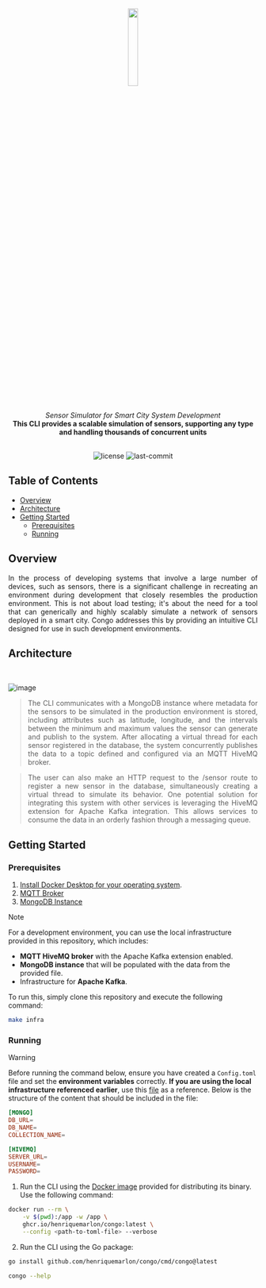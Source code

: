 <br>

<p align="center">
    <img src="https://github.com/user-attachments/assets/3b19f6b5-9c00-4f8e-9ce1-e5e53c83edf3" align="center" width="20%">
</p>
</br>
<div align="center">
    <i>Sensor Simulator for Smart City System Development</i>
</div>
<div align="center">
<b>This CLI provides a scalable simulation of sensors, supporting any type </br> and handling thousands of concurrent units</b>
</div>
<br>
<p align="center">
	<img src="https://img.shields.io/github/license/henriquemarlon/congo?style=default&logo=opensourceinitiative&logoColor=white&color=1B2D3D" alt="license">
	<img src="https://img.shields.io/github/last-commit/henriquemarlon/congo?style=default&logo=git&logoColor=white&color=60CCDD" alt="last-commit">
</p>

## Table of Contents

- [Overview](#overview)
- [Architecture](#architecture)
- [Getting Started](#getting-started)
  - [Prerequisites](#prerequisites)
  - [Running](#running)


## Overview

<div align="justify">
In the process of developing systems that involve a large number of devices, such as sensors, there is a significant challenge in recreating an environment during development that closely resembles the production environment. This is not about load testing; it's about the need for a tool that can generically and highly scalably simulate a network of sensors deployed in a smart city. Congo addresses this by providing an intuitive CLI designed for use in such development environments.
</div>

## Architecture
<br>

![image](https://github.com/user-attachments/assets/39eb5ba4-af77-4eb4-a9fc-b1d12ab9fc68)

<div align="justify">
	
> The CLI communicates with a MongoDB instance where metadata for the sensors to be simulated in the production environment is stored, including attributes such as latitude, longitude, and the intervals between the minimum and maximum values the sensor can generate and publish to the system. After allocating a virtual thread for each sensor registered in the database, the system concurrently publishes the data to a topic defined and configured via an MQTT HiveMQ broker.

> The user can also make an HTTP request to the /sensor route to register a new sensor in the database, simultaneously creating a virtual thread to simulate its behavior. One potential solution for integrating this system with other services is leveraging the HiveMQ extension for Apache Kafka integration. This allows services to consume the data in an orderly fashion through a messaging queue.
</div>

##  Getting Started

###  Prerequisites

1. [Install Docker Desktop for your operating system](https://www.docker.com/products/docker-desktop/).
2. [MQTT Broker](https://www.hivemq.com/article/step-by-step-guide-using-hivemq-cloud-starter-iot/)
3. [MongoDB Instance](https://www.mongodb.com/basics/clusters/mongodb-cluster-setup)

> [!NOTE]
> For a development environment, you can use the local infrastructure provided in this repository, which includes:
>
> - **MQTT HiveMQ broker** with the Apache Kafka extension enabled.  
> - **MongoDB instance** that will be populated with the data from the provided file.  
> - Infrastructure for **Apache Kafka**.
> 
> To run this, simply clone this repository and execute the following command:
>
> ```sh
> make infra
> ```

###  Running

> [!WARNING]
> Before running the command below, ensure you have created a `Config.toml` file and set the **environment variables** correctly. **If you are using the local infrastructure referenced earlier**, use this [file](https://github.com/henriquemarlon/congo/blob/main/Config.toml) as a reference. Below is the structure of the content that should be included in the file:
>
> ```toml
> [MONGO]
> DB_URL=
> DB_NAME=
> COLLECTION_NAME=
> 
> [HIVEMQ]
> SERVER_URL=
> USERNAME=
> PASSWORD=
> ```

1. Run the CLI using the [Docker image](https://github.com/henriquemarlon/congo/pkgs/container/congo/330015879?tag=latest) provided for distributing its binary. Use the following command:

```sh
docker run --rm \
	-v $(pwd):/app -w /app \
	ghcr.io/henriquemarlon/congo:latest \
	--config <path-to-toml-file> --verbose
```

2. Run the CLI using the Go package:

```sh
go install github.com/henriquemarlon/congo/cmd/congo@latest
```

```sh
congo --help
```
